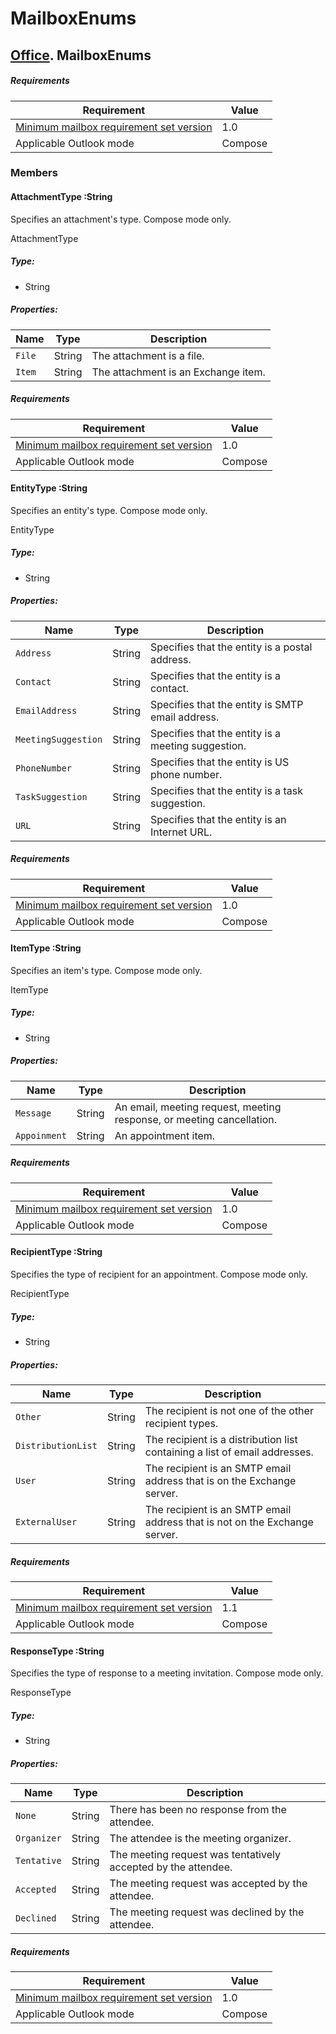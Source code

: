  

# MailboxEnums

## [Office](Office.html). MailboxEnums

##### Requirements

|Requirement| Value|
|---|---|
|[Minimum mailbox requirement set version](./tutorial-api-requirement-sets.md)| 1.0|
|Applicable Outlook mode| Compose|

### Members

#### AttachmentType :String

Specifies an attachment's type. Compose mode only.

AttachmentType

##### Type:

*   String

##### Properties:

|Name| Type| Description|
|---|---|---|
|`File`| String|The attachment is a file.|
|`Item`| String|The attachment is an Exchange item.|

##### Requirements

|Requirement| Value|
|---|---|
|[Minimum mailbox requirement set version](./tutorial-api-requirement-sets.md)| 1.0|
|Applicable Outlook mode| Compose|
#### EntityType :String

Specifies an entity's type. Compose mode only.

EntityType

##### Type:

*   String

##### Properties:

|Name| Type| Description|
|---|---|---|
|`Address`| String|Specifies that the entity is a postal address.|
|`Contact`| String|Specifies that the entity is a contact.|
|`EmailAddress`| String|Specifies that the entity is SMTP email address.|
|`MeetingSuggestion`| String|Specifies that the entity is a meeting suggestion.|
|`PhoneNumber`| String|Specifies that the entity is US phone number.|
|`TaskSuggestion`| String|Specifies that the entity is a task suggestion.|
|`URL`| String|Specifies that the entity is an Internet URL.|

##### Requirements

|Requirement| Value|
|---|---|
|[Minimum mailbox requirement set version](./tutorial-api-requirement-sets.md)| 1.0|
|Applicable Outlook mode| Compose|
#### ItemType :String

Specifies an item's type. Compose mode only.

ItemType

##### Type:

*   String

##### Properties:

|Name| Type| Description|
|---|---|---|
|`Message`| String|An email, meeting request, meeting response, or meeting cancellation.|
|`Appoinment`| String|An appointment item.|

##### Requirements

|Requirement| Value|
|---|---|
|[Minimum mailbox requirement set version](./tutorial-api-requirement-sets.md)| 1.0|
|Applicable Outlook mode| Compose|
#### RecipientType :String

Specifies the type of recipient for an appointment. Compose mode only.

RecipientType

##### Type:

*   String

##### Properties:

|Name| Type| Description|
|---|---|---|
|`Other`| String|The recipient is not one of the other recipient types.|
|`DistributionList`| String|The recipient is a distribution list containing a list of email addresses.|
|`User`| String|The recipient is an SMTP email address that is on the Exchange server.|
|`ExternalUser`| String|The recipient is an SMTP email address that is not on the Exchange server.|

##### Requirements

|Requirement| Value|
|---|---|
|[Minimum mailbox requirement set version](./tutorial-api-requirement-sets.md)| 1.1|
|Applicable Outlook mode| Compose|
#### ResponseType :String

Specifies the type of response to a meeting invitation. Compose mode only.

ResponseType

##### Type:

*   String

##### Properties:

|Name| Type| Description|
|---|---|---|
|`None`| String|There has been no response from the attendee.|
|`Organizer`| String|The attendee is the meeting organizer.|
|`Tentative`| String|The meeting request was tentatively accepted by the attendee.|
|`Accepted`| String|The meeting request was accepted by the attendee.|
|`Declined`| String|The meeting request was declined by the attendee.|

##### Requirements

|Requirement| Value|
|---|---|
|[Minimum mailbox requirement set version](./tutorial-api-requirement-sets.md)| 1.0|
|Applicable Outlook mode| Compose|
